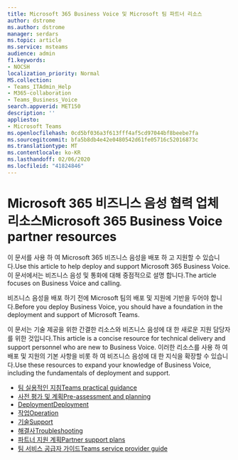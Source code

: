 ```yaml
---
title: Microsoft 365 Business Voice 및 Microsoft 팀 파트너 리소스
author: dstrome
ms.author: dstrome
manager: serdars
ms.topic: article
ms.service: msteams
audience: admin
f1.keywords:
- NOCSH
localization_priority: Normal
MS.collection:
- Teams_ITAdmin_Help
- M365-collaboration
- Teams_Business_Voice
search.appverid: MET150
description: ''
appliesto:
- Microsoft Teams
ms.openlocfilehash: 0cd5bf036a3f613fff4af5cd97044bf8beebe7fa
ms.sourcegitcommit: bfa5b8db4e42e0480542d61fe05716c52016873c
ms.translationtype: MT
ms.contentlocale: ko-KR
ms.lasthandoff: 02/06/2020
ms.locfileid: "41824846"
---
```

# <a name="microsoft-365-business-voice-partner-resources"></a><span data-ttu-id="f9f6b-102">Microsoft 365 비즈니스 음성 협력 업체 리소스</span><span class="sxs-lookup"><span data-stu-id="f9f6b-102">Microsoft 365 Business Voice partner resources</span></span>

<span data-ttu-id="f9f6b-103">이 문서를 사용 하 여 Microsoft 365 비즈니스 음성을 배포 하 고 지원할 수 있습니다.</span><span class="sxs-lookup"><span data-stu-id="f9f6b-103">Use this article to help deploy and support Microsoft 365 Business Voice.</span></span> <span data-ttu-id="f9f6b-104">이 문서에서는 비즈니스 음성 및 통화에 대해 중점적으로 설명 합니다.</span><span class="sxs-lookup"><span data-stu-id="f9f6b-104">The article focuses on Business Voice and calling.</span></span>

<span data-ttu-id="f9f6b-105">비즈니스 음성을 배포 하기 전에 Microsoft 팀의 배포 및 지원에 기반을 두어야 합니다.</span><span class="sxs-lookup"><span data-stu-id="f9f6b-105">Before you deploy Business Voice, you should have a foundation in the deployment and support of Microsoft Teams.</span></span>

<span data-ttu-id="f9f6b-106">이 문서는 기술 제공을 위한 간결한 리소스와 비즈니스 음성에 대 한 새로운 지원 담당자를 위한 것입니다.</span><span class="sxs-lookup"><span data-stu-id="f9f6b-106">This article is a concise resource for technical delivery and support personnel who are new to Business Voice.</span></span> <span data-ttu-id="f9f6b-107">이러한 리소스를 사용 하 여 배포 및 지원의 기본 사항을 비롯 하 여 비즈니스 음성에 대 한 지식을 확장할 수 있습니다.</span><span class="sxs-lookup"><span data-stu-id="f9f6b-107">Use these resources to expand your knowledge of Business Voice, including the fundamentals of deployment and support.</span></span>

- [<span data-ttu-id="f9f6b-108">팀 실용적인 지침</span><span class="sxs-lookup"><span data-stu-id="f9f6b-108">Teams practical guidance</span></span>](../cloud-voice-landing-page.md)
- [<span data-ttu-id="f9f6b-109">사전 평가 및 계획</span><span class="sxs-lookup"><span data-stu-id="f9f6b-109">Pre-assessment and planning</span></span>](../3-envision-evaluate-my-environment.md)
- [<span data-ttu-id="f9f6b-110">Deployment</span><span class="sxs-lookup"><span data-stu-id="f9f6b-110">Deployment</span></span>](../3-onboard-deploy-my-service.md)
- [<span data-ttu-id="f9f6b-111">작업</span><span class="sxs-lookup"><span data-stu-id="f9f6b-111">Operation</span></span>](../1-drive-value-operate-my-service.md)
- [<span data-ttu-id="f9f6b-112">기술</span><span class="sxs-lookup"><span data-stu-id="f9f6b-112">Support</span></span>](../envision-planning-for-service-management-and-quality-complete-guide.md#plan-for-service-management)
- [<span data-ttu-id="f9f6b-113">해결사</span><span class="sxs-lookup"><span data-stu-id="f9f6b-113">Troubleshooting</span></span>](../connectivity-issues.md)
- [<span data-ttu-id="f9f6b-114">파트너 지원 계획</span><span class="sxs-lookup"><span data-stu-id="f9f6b-114">Partner support plans</span></span>](https://partner.microsoft.com/support/partnersupport)
- [<span data-ttu-id="f9f6b-115">팀 서비스 공급자 가이드</span><span class="sxs-lookup"><span data-stu-id="f9f6b-115">Teams service provider guide</span></span>](https://aka.ms/teamsserviceproviderguide)
